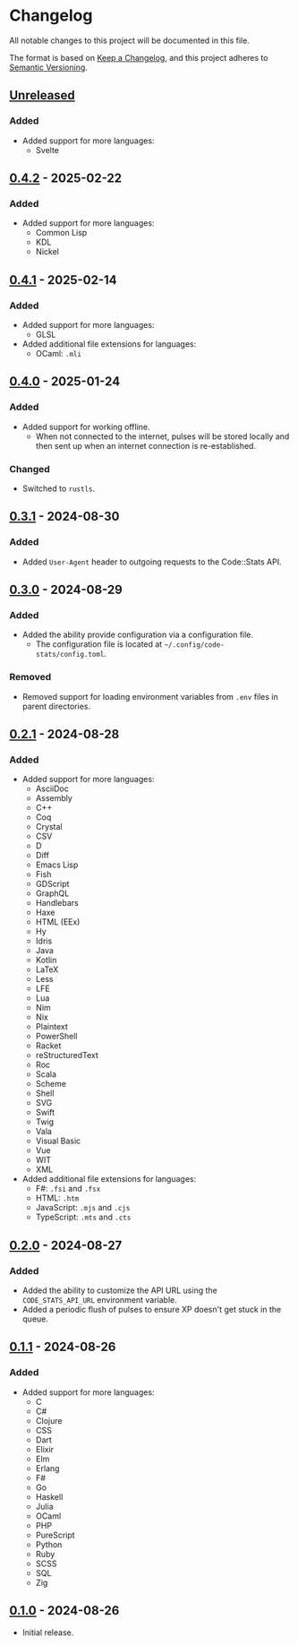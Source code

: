 # Changelog

All notable changes to this project will be documented in this file.

The format is based on [Keep a Changelog](https://keepachangelog.com/en/1.1.0/),
and this project adheres to [Semantic Versioning](https://semver.org/spec/v2.0.0.html).

## [Unreleased]

### Added

- Added support for more languages:
  - Svelte

## [0.4.2] - 2025-02-22

### Added

- Added support for more languages:
  - Common Lisp
  - KDL
  - Nickel

## [0.4.1] - 2025-02-14

### Added

- Added support for more languages:
  - GLSL
- Added additional file extensions for languages:
  - OCaml: `.mli`

## [0.4.0] - 2025-01-24

### Added

- Added support for working offline.
  - When not connected to the internet, pulses will be stored locally and then sent up when an internet connection is re-established.

### Changed

- Switched to `rustls`.

## [0.3.1] - 2024-08-30

### Added

- Added `User-Agent` header to outgoing requests to the Code::Stats API.

## [0.3.0] - 2024-08-29

### Added

- Added the ability provide configuration via a configuration file.
  - The configuration file is located at `~/.config/code-stats/config.toml`.

### Removed

- Removed support for loading environment variables from `.env` files in parent directories.

## [0.2.1] - 2024-08-28

### Added

- Added support for more languages:
  - AsciiDoc
  - Assembly
  - C++
  - Coq
  - Crystal
  - CSV
  - D
  - Diff
  - Emacs Lisp
  - Fish
  - GDScript
  - GraphQL
  - Handlebars
  - Haxe
  - HTML (EEx)
  - Hy
  - Idris
  - Java
  - Kotlin
  - LaTeX
  - Less
  - LFE
  - Lua
  - Nim
  - Nix
  - Plaintext
  - PowerShell
  - Racket
  - reStructuredText
  - Roc
  - Scala
  - Scheme
  - Shell
  - SVG
  - Swift
  - Twig
  - Vala
  - Visual Basic
  - Vue
  - WIT
  - XML
- Added additional file extensions for languages:
  - F#: `.fsi` and `.fsx`
  - HTML: `.htm`
  - JavaScript: `.mjs` and `.cjs`
  - TypeScript: `.mts` and `.cts`

## [0.2.0] - 2024-08-27

### Added

- Added the ability to customize the API URL using the `CODE_STATS_API_URL` environment variable.
- Added a periodic flush of pulses to ensure XP doesn't get stuck in the queue.

## [0.1.1] - 2024-08-26

### Added

- Added support for more languages:
  - C
  - C#
  - Clojure
  - CSS
  - Dart
  - Elixir
  - Elm
  - Erlang
  - F#
  - Go
  - Haskell
  - Julia
  - OCaml
  - PHP
  - PureScript
  - Python
  - Ruby
  - SCSS
  - SQL
  - Zig

## [0.1.0] - 2024-08-26

- Initial release.

[unreleased]: https://github.com/maxdeviant/code-stats-ls/compare/v0.4.2...HEAD
[0.4.2]: https://github.com/maxdeviant/code-stats-ls/compare/v0.4.1...v0.4.2
[0.4.1]: https://github.com/maxdeviant/code-stats-ls/compare/v0.4.0...v0.4.1
[0.4.0]: https://github.com/maxdeviant/code-stats-ls/compare/v0.3.1...v0.4.0
[0.3.1]: https://github.com/maxdeviant/code-stats-ls/compare/v0.3.0...v0.3.1
[0.3.0]: https://github.com/maxdeviant/code-stats-ls/compare/v0.2.1...v0.3.0
[0.2.1]: https://github.com/maxdeviant/code-stats-ls/compare/v0.2.0...v0.2.1
[0.2.0]: https://github.com/maxdeviant/code-stats-ls/compare/v0.1.1...v0.2.0
[0.1.1]: https://github.com/maxdeviant/code-stats-ls/compare/v0.1.0...v0.1.1
[0.1.0]: https://github.com/maxdeviant/code-stats-ls/compare/f996fe9...v0.1.0
